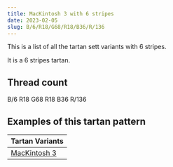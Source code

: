 ```yaml
---
title: MacKintosh 3 with 6 stripes
date: 2023-02-05
slug: B/6/R18/G68/R18/B36/R/136
---
```

This is a list of all the tartan sett variants with 6 stripes.

It is a 6 stripes tartan.


## Thread count
B/6 R18 G68 R18 B36 R/136

## Examples of this tartan pattern

| Tartan Variants |
|---------------|
| [MacKintosh 3](/variants/b/6/r18/g68/r18/b36/r/136-b304080-g008000-rc00000)||

